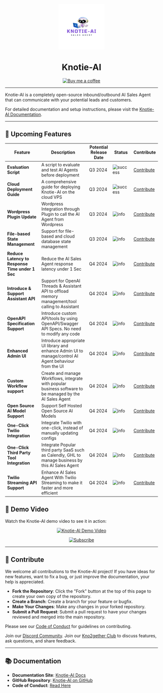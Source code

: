<p align="center">
    <!-- Placeholder for Logo Icon -->
    <img src="./docs/images/Knotie-ai.png" alt="Knotie-AI Logo" width="150" height="150">
</p>

<h1 align="center">Knotie-AI</h1>

<p align="center">
    <a href="https://buymeacoffee.com/kno2gether">
        <img src="https://img.shields.io/badge/Buy%20me%20a%20coffee-FFDD00?style=for-the-badge&logo=buymeacoffee&logoColor=black" alt="Buy me a coffee">
    </a>
</p>

---

Knotie-AI is a completely open-source inbound/outbound AI Sales Agent that can communicate with your potential leads and customers.

For detailed documentation and setup instructions, please visit the [Knotie-AI Documentation](https://knotie-ai.pages.dev/).

---

## 🚀 Upcoming Features

| Feature                        | Description                                                                 | Potential Release Date | Status                                                                 | Contribute       |
|--------------------------------|-----------------------------------------------------------------------------|------------------------|------------------------------------------------------------------------|------------------|
| **Evaluation Script**          | A script to evaluate and test AI Agents before deployment                   | Q3 2024                | ![success](https://img.shields.io/badge/Status-Completed-brightgreen)  | [Contribute](https://kno2gether.com/knotie-ai-sales-agent/) |
| **Cloud Deployment Guide**     | A comprehensive guide for deploying Knotie-AI on the cloud VPS              | Q3 2024                | ![success](https://img.shields.io/badge/Status-Completed-brightgreen)  | [Contribute](https://kno2gether.com/knotie-ai-sales-agent/) |
| **Wordpress Plugin Update**    | Wordpress Integration through Plugin to call the AI Agent from Wordpress    | Q3 2024                | ![info](https://img.shields.io/badge/Status-Upcoming-blue)             | [Contribute](https://kno2gether.com/knotie-ai-sales-agent/) |
| **File-based State Management**| Support for file-based and cloud database state management                   | Q3 2024                | ![info](https://img.shields.io/badge/Status-Upcoming-blue)             | [Contribute](https://kno2gether.com/knotie-ai-sales-agent/) |
| **Reduce Latency to Response Time under 1 Sec** | Reduce the AI Sales Agent response latency under 1 Sec                      | Q4 2024                | ![info](https://img.shields.io/badge/Status-Upcoming-blue)             | [Contribute](https://kno2gether.com/knotie-ai-sales-agent/) |
| **Introduce & Support Assistant API**      | Support for OpenAI Threads & Assistant API to offload memory management/tool calling to Assistant | Q4 2024                | ![info](https://img.shields.io/badge/Status-Upcoming-blue)             | [Contribute](https://kno2gether.com/knotie-ai-sales-agent/) |
| **OpenAPI Specification Support** | Introduce custom API/tools by using OpenAPI/Swagger API Specs. No need to modify any code | Q4 2024                | ![info](https://img.shields.io/badge/Status-Upcoming-blue)             | [Contribute](https://kno2gether.com/knotie-ai-sales-agent/) |
| **Enhanced Admin UI**          | Introduce appropriate UI library and enhance Admin UI to manage/control AI Agent behaviour from the UI | Q4 2024                | ![info](https://img.shields.io/badge/Status-Upcoming-blue)             | [Contribute](https://kno2gether.com/knotie-ai-sales-agent/) |
| **Custom Workflow support**    | Create and manage Workflows, integrate with popular business software to be managed by the AI Sales Agent | Q4 2024                | ![info](https://img.shields.io/badge/Status-Upcoming-blue)             | [Contribute](https://kno2gether.com/knotie-ai-sales-agent/) |
| **Open Source AI Model Support**| Support Self Hosted Open Source AI Models                                   | Q4 2024                | ![info](https://img.shields.io/badge/Status-Upcoming-blue)             | [Contribute](https://kno2gether.com/knotie-ai-sales-agent/) |
| **One-Click Twilio Integration**| Integrate Twilio with one-click, instead of manually updating configs       | Q4 2024                | ![info](https://img.shields.io/badge/Status-Upcoming-blue)             | [Contribute](https://kno2gether.com/knotie-ai-sales-agent/) |
| **One-Click Third Party Tool Integration** | Integrate Popular third party SaaS such as Calendly, GHL to manage business by this AI Sales Agent | Q4 2024 | ![info](https://img.shields.io/badge/Status-Upcoming-blue)             | [Contribute](https://kno2gether.com/knotie-ai-sales-agent/) |
| **Twilio Streaming API Support**| Enhance AI Sales Agent With Twilio Streaming to make it faster and more efficient | Q4 2024                | ![info](https://img.shields.io/badge/Status-Upcoming-blue)             | [Contribute](https://kno2gether.com/knotie-ai-sales-agent/) |

## 🎥 Demo Video

Watch the Knotie-AI demo video to see it in action:

<p align="center">
    <a href="https://youtu.be/FlsN7rokbr0">
        <img src="https://img.youtube.com/vi/FlsN7rokbr0/0.jpg" alt="Knotie-AI Demo Video" width="560" height="315">
    </a>
</p>

<p align="center">
    <a href="https://www.youtube.com/channel/UCxgkN3luQgLQOd_L7tbOdhQ?sub_confirmation=1">
        <img src="https://img.shields.io/badge/Subscribe-FF0000?style=for-the-badge&logo=youtube&logoColor=white" alt="Subscribe">
    </a>
</p>


---

## 🤝 Contribute

We welcome all contributions to the Knotie-AI project! If you have ideas for new features, want to fix a bug, or just improve the documentation, your help is appreciated.

- **Fork the Repository**: Click the "Fork" button at the top of this page to create your own copy of the repository.
- **Create a Branch**: Create a branch for your feature or bugfix.
- **Make Your Changes**: Make any changes in your forked repository.
- **Submit a Pull Request**: Submit a pull request to have your changes reviewed and merged into the main repository.

Please see our [Code of Conduct](https://knotie-ai.pages.dev/CODE_OF_CONDUCT) for guidelines on contributing.

Join our [Discord Community](https://discord.com/invite/7UKpgUbEXf).
Join our [Kno2gether Club](https://community.kno2gether.com/communities/groups/kno2gether-community/home?invite=66b617e90fd0ff23e04efce2) to discuss features, ask questions, and share feedback.

---

## 📚 Documentation

- **Documentation Site**: [Knotie-AI Docs](https://knotie-ai.pages.dev/)
- **GitHub Repository**: [Knotie-AI on GitHub](https://github.com/avijeett007/knotie-ai)
- **Code of Conduct**: [Read Here](https://knotie-ai.pages.dev/CODE_OF_CONDUCT)

